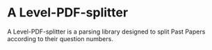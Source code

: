# A Level-PDF-splitter

A Level-PDF-splitter is a parsing library designed to split Past Papers according to their question numbers.
